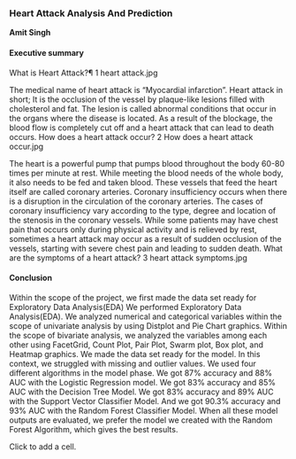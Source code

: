 ### Heart Attack Analysis And Prediction

**Amit Singh**

#### Executive summary

What is Heart Attack?¶
1 heart attack.jpg

The medical name of heart attack is “Myocardial infarction”.
Heart attack in short; It is the occlusion of the vessel by plaque-like lesions filled with cholesterol and fat.
The lesion is called abnormal conditions that occur in the organs where the disease is located.
As a result of the blockage, the blood flow is completely cut off and a heart attack that can lead to death occurs.
How does a heart attack occur?
2 How does a heart attack occur.jpg

The heart is a powerful pump that pumps blood throughout the body 60-80 times per minute at rest.
While meeting the blood needs of the whole body, it also needs to be fed and taken blood.
These vessels that feed the heart itself are called coronary arteries.
Coronary insufficiency occurs when there is a disruption in the circulation of the coronary arteries.
The cases of coronary insufficiency vary according to the type, degree and location of the stenosis in the coronary vessels.
While some patients may have chest pain that occurs only during physical activity and is relieved by rest, sometimes a heart attack may occur as a result of sudden occlusion of the vessels, starting with severe chest pain and leading to sudden death.
What are the symptoms of a heart attack?
3 heart attack symptoms.jpg



#### Conclusion

Within the scope of the project, we first made the data set ready for Exploratory Data Analysis(EDA)
We performed Exploratory Data Analysis(EDA).
We analyzed numerical and categorical variables within the scope of univariate analysis by using Distplot and Pie Chart graphics.
Within the scope of bivariate analysis, we analyzed the variables among each other using FacetGrid, Count Plot, Pair Plot, Swarm plot, Box plot, and Heatmap graphics.
We made the data set ready for the model. In this context, we struggled with missing and outlier values.
We used four different algorithms in the model phase.
We got 87% accuracy and 88% AUC with the Logistic Regression model.
We got 83% accuracy and 85% AUC with the Decision Tree Model.
We got 83% accuracy and 89% AUC with the Support Vector Classifier Model. And we got 90.3% accuracy and 93% AUC with the Random Forest Classifier Model.
When all these model outputs are evaluated, we prefer the model we created with the Random Forest Algorithm, which gives the best results.

Click to add a cell.

